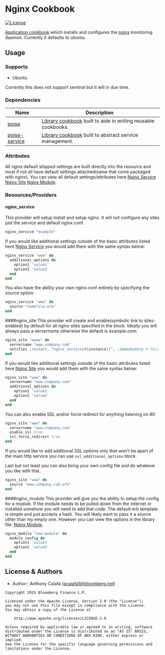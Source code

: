 # Nginx Cookbook
[![License](https://img.shields.io/badge/license-Apache_2-blue.svg)](https://www.apache.org/licenses/LICENSE-2.0)

[Application cookbook][0] which installs and configures the [nginx][1] monitoring daemon. Currently it defaults to ubuntu. 

## Usage
### Supports
- Ubuntu 

Currently this does not support sentinal but it will in due time.

### Dependencies
| Name | Description |
|------|-------------|
| [poise][2] | [Library cookbook][4] built to aide in writing reusable cookbooks. |
| [poise-service][3] | [Library cookbook][4] built to abstract service management. |

### Attributes
All nginx default shipped settings are built directly into the resource and most if not all have default settings attached(same that come packaged with nginx). You can view all default settings/attributes here [Nginx Service][5] [Nginx Site][6] [Nginx Module][7]. 

### Resources/Providers

#### nginx_service
This provider will setup install and setup nginx. It will not configure any sites just the service and default nginx.conf.

```ruby
nginx_service "example"
```

If you would like additional settings outside of the basic attributes listed here [Nginx Service][5] you would add them with the same syntax below:

```ruby
nginx_service "www" do
  additional_options do
    option1 'value1'
    option2 'value2'
  end
end
```

You also have the ability your own nginx.conf entirely by specifying the source option:

```ruby
nginx_service "www" do
  source "somefile.erb"
end
```

####nginx_site
This provider will create and enable(symbolic link to sites-enabled) by default for all nginx sites specified in the block. Ideally you will always pass a servername otherwise the default is example.com:
```ruby
nginx_site "wwww" do
  servername "www.company.com"
  notifies :restart, "nginx_service[#{instance}]", :immediately # This will work only when the site instance name and service instance name are alike. 
end
```

If you would like additional settings outside of the basic attributes listed here [Nginx Site][6] you would add them with the same syntax below:
```ruby
nginx_site "www" do
  servername "www.company.com"
  additional_options do
    option1 'value1'
    option2 'value2'
  end
end
```

You can also enable SSL and/or force redirect for anything listening on 80:
```ruby
nginx_site "www" do
  servername "www.company.com"
  enable_ssl true
  ssl_force_redirect true
end
```
 If you would like to add additional SSL options only that won't be apart of the main http service you can use ```ssl_additional_options``` block.

Last but not least you can also bring your own config file and do whatever you like with that.
```ruby
nginx_site "www" do
  source "www.company.com.erb"
end
```

####nginx_module
This provider will give you the ability to setup the config for a module. If the module needs to be pulled down from the internet or installed somehow you will need to add that code. The default erb template is simple and just accepts a hash. You will likely want to pass it a source other than my empty one. However you can view the options in the library file. [Nginx Module][7].
```ruby
nginx_modile "new-module" do 
  module_config do
    option1 'value1'
    option2 'value2'
  end
end
```



License & Authors
-----------------
- Author:: Anthony Caiafa (<acaiafa1@bloomberg.net>)

```text
Copyright 2015 Bloomberg Finance L.P.

Licensed under the Apache License, Version 2.0 (the "License");
you may not use this file except in compliance with the License.
You may obtain a copy of the License at

    http://www.apache.org/licenses/LICENSE-2.0

Unless required by applicable law or agreed to in writing, software
distributed under the License is distributed on an "AS IS" BASIS,
WITHOUT WARRANTIES OR CONDITIONS OF ANY KIND, either express or implied.
See the License for the specific language governing permissions and
limitations under the License.
```

[0]: http://blog.vialstudios.com/the-environment-cookbook-pattern#theapplicationcookbook
[1]: http://nginx.org/
[2]: https://github.com/poise/poise
[3]: https://github.com/poise/poise-service
[4]: http://blog.vialstudios.com/the-environment-cookbook-pattern#thelibrarycookbook
[5]: libraries/nginx_service.rb
[6]: libraries/nginx_site.rb
[7]: libraries/nginx_modile.rb
